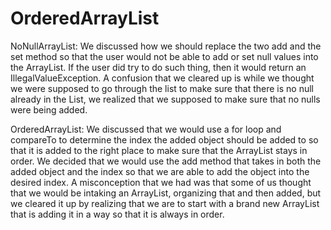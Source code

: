 # OrderedArrayList

NoNullArrayList:
We discussed how we should replace the two add and the set method so that the user would not be able to add or set null values into the ArrayList. If the user did try to do such thing, then it would return an IllegalValueException.
A confusion that we cleared up is while we thought we were supposed to go through the list to make sure that there is no null already in the List, we realized that we supposed to make sure that no nulls were being added.


OrderedArrayList:
We discussed that we would use a for loop and compareTo to determine the index the added object should be added to so that it is added to the right place to make sure that the ArrayList stays in order. We decided that we would use the add method that takes in both the added object and the index so that we are able to add the object into the desired index.
A misconception that we had was that some of us thought that we would be intaking an ArrayList, organizing that and then added, but we cleared it up by realizing that we are to start with a brand new ArrayList that is adding it in a way so that it is always in order.
